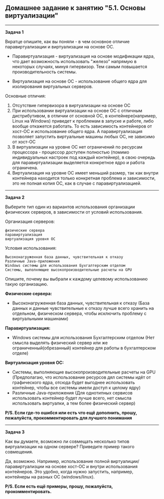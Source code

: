 ## Домашнее задание к занятию "5.1. Основы виртуализации"
___
**Задача 1**

Вкратце опишите, как вы поняли - в чем основное отличие паравиртуализации и виртуализации на основе ОС.

- Паравиртуализация - виртуализация на основе модификации ядра, что дает возможность использовать "железо" напрямую в 
некоторых случаях, минуя гипервизор. Тем самым повышается производительность системы.
  
- Виртуализация на основе ОС - использование общего ядра для изолирования виртуальных серверов.

Основные отличия:
1. Отсутствие гипервизора в виртуализации на основе ОС
2. При использовании виртуализации на основе ОС с отличным дистрибутивом, в отличии от основной ОС, 
   в контейнере(например, Linux на Windows) приведет к проблемам в запуске и работе, либо вообще откажется работать.
   То есть зависимость контейнеров от хост-ОС и использование общего ядра.
   А паравиртуализация позволяет запустить виртуальные машины любых ОС, не зависимо от хост-ОС
3. В виртуализации на уровне ОС нет ограничений по ресурсам процессора - процессор доступен полностью (помимо индивидуальных
   настроек под каждый контейнер), в свою очередь для паравиртуализации выделяется конкретное ядро и работа ограничена.
4. Виртуализация на уровне ОС имеет меньший размер, так как внутри контейнера находится только конкретная проблема и зависимости,
это не полная копия ОС, как в случае с паравиртуализацией.
___
**Задача 2**

Выберите тип один из вариантов использования организации физических серверов, в зависимости от условий использования.

Организация серверов:

    физические сервера
    паравиртуализация
    виртуализация уровня ОС

Условия использования:

    Высоконагруженная база данных, чувствительная к отказу
    Различные Java-приложения
    Windows системы для использования Бухгалтерским отделом
    Системы, выполняющие высокопроизводительные расчеты на GPU

Опишите, почему вы выбрали к каждому целевому использованию такую организацию.

**Физические сервера:** 
- Высоконагруженная база данных, чувствительная к отказу (База данных и данные чувствительные к отказу лучше всего хранить на отдельном, физическом сервера, чтобы исключить проблему с виртуальными машинами)


**Паравиртуализация:** 
- Windows системы для использования Бухгалтерским отделом (Нет смысла выделять физический сервер или же ограниченный(обрезанный) контейнер для работы в бухгалтерском отделе)



**Виртуализация уровня ОС:** 
- Системы, выполняющие высокопроизводительные расчеты на GPU (Предполагаю, что использование ресурсов дял системы идёт от графического ядра, отсюда будет
  выгоднее использовать контейнер, чтобы все системы имели доступ к целому ядру)
- Различные Java-приложения
  (Для однотипных сервисов использовать контейнер будет лучше всего, нет смысла использовать виртуалки, а тем более физический сервер)

**P/S. Если где-то ошибся или есть что ещё дополнить, прошу, пожалуйста, прокомментировать для лучшего понимания**
___
**Задача 3**

Как вы думаете, возможно ли совмещать несколько типов виртуализации на одном сервере? Приведите пример такого совмещения.

Да, возможно. Например, использование полной виртуалиции/паравиртуализции на основе хост-ОС и внутри использования контейнеров. Это удобно, когда
нужно запустить, например, контейнеры на разных ОС (windows/linux).

**P/S. Если есть ещё примеры, прошу, пожалуйста, прокомментировать.**

